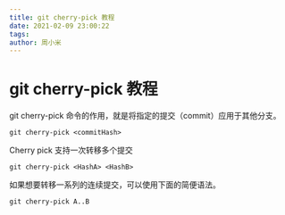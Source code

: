 ```yaml
---
title: git cherry-pick 教程
date: 2021-02-09 23:00:22
tags:
author: 周小米
---
```


# git cherry-pick 教程

git cherry-pick 命令的作用，就是将指定的提交（commit）应用于其他分支。

```
git cherry-pick <commitHash>
```

Cherry pick 支持一次转移多个提交

```
git cherry-pick <HashA> <HashB>
```

如果想要转移一系列的连续提交，可以使用下面的简便语法。

```
git cherry-pick A..B
```

